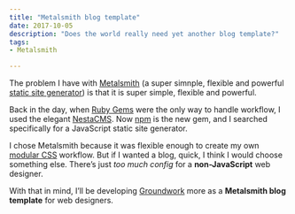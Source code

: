```yaml
---
title: "Metalsmith blog template"
date: 2017-10-05
description: "Does the world really need yet another blog template?"
tags: 
- Metalsmith

---
```


The problem I have with [Metalsmith](http://www.metalsmith.io) (a super simnple, flexible and powerful [static site generator](https://www.staticgen.com/metalsmith)) is that it is super simple, flexible and powerful. 

Back in the day, when [Ruby Gems](https://rubygems.org) were the only way to handle workflow, I used the elegant [NestaCMS](http://nestacms.com). Now [npm](https://www.npmjs.com) is the new gem, and I searched specifically for a JavaScript static site generator. 

I chose Metalsmith because it was flexible enough to create my own [modular CSS](https://www.groundwork.rocks/principles/) workflow. But if I wanted a blog, quick, I think I would choose something else. There’s just _too much config_ for a **non-JavaScript** web designer.

With that in mind, I’ll be developing [Groundwork](https://www.groundwork.rocks) more as a **Metalsmith blog template** for web designers.
